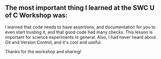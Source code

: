 ## The most important thing I learned at the SWC U of C Workshop was:
 I learned that code needs to have assertions, and documentation for you to even start trusting it, and that good code had many checks. 
This lesson is important for science experiments in general. 
Also, I had never heard about Git and Version Control, and it's cool and useful. 

Thanks for the workshop and sharing! 
